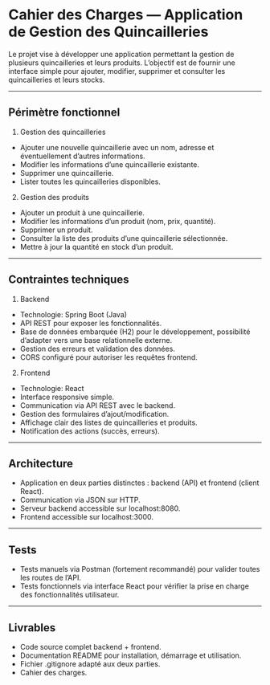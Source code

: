 # Cahier des Charges — Application de Gestion des Quincailleries

Le projet vise à développer une application permettant la gestion de plusieurs quincailleries et leurs produits. L’objectif est de fournir une interface simple pour ajouter, modifier, supprimer et consulter les quincailleries et leurs stocks.

---

## Périmètre fonctionnel
1. Gestion des quincailleries
- Ajouter une nouvelle quincaillerie avec un nom, adresse et éventuellement d’autres informations.
- Modifier les informations d’une quincaillerie existante.
- Supprimer une quincaillerie.
- Lister toutes les quincailleries disponibles.

2. Gestion des produits
- Ajouter un produit à une quincaillerie.
- Modifier les informations d’un produit (nom, prix, quantité).
- Supprimer un produit.
- Consulter la liste des produits d’une quincaillerie sélectionnée.
- Mettre à jour la quantité en stock d’un produit.

---

## Contraintes techniques
1. Backend
- Technologie: Spring Boot (Java)
- API REST pour exposer les fonctionnalités.
- Base de données embarquée (H2) pour le développement, possibilité d’adapter vers une base relationnelle externe.
- Gestion des erreurs et validation des données.
- CORS configuré pour autoriser les requêtes frontend.

2. Frontend
- Technologie: React
- Interface responsive simple.
- Communication via API REST avec le backend.
- Gestion des formulaires d’ajout/modification.
- Affichage clair des listes de quincailleries et produits.
- Notification des actions (succès, erreurs).

---

## Architecture
- Application en deux parties distinctes : backend (API) et frontend (client React).
- Communication via JSON sur HTTP.
- Serveur backend accessible sur localhost:8080.
- Frontend accessible sur localhost:3000.

---

## Tests
- Tests manuels via Postman (fortement recommandé) pour valider toutes les routes de l’API.
- Tests fonctionnels via interface React pour vérifier la prise en charge des fonctionnalités utilisateur.

---

## Livrables
- Code source complet backend + frontend.
- Documentation README pour installation, démarrage et utilisation.
- Fichier .gitignore adapté aux deux parties.
- Cahier des charges.